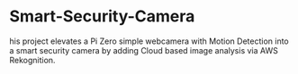 # Smart-Security-Camera
his project elevates a Pi Zero simple webcamera with Motion Detection into a smart security camera by adding Cloud based image analysis via AWS Rekognition.
